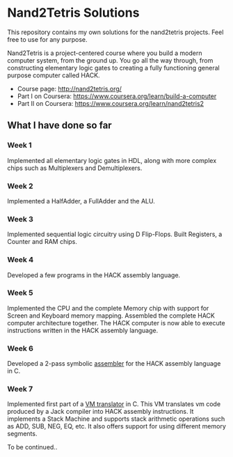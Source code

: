 # Nand2Tetris Solutions

This repository contains my own solutions for the nand2tetris projects. Feel free to use for any purpose.

Nand2Tetris is a project-centered course where you build a modern computer system, from the ground up. You go all the way through, from constructing elementary logic gates to creating a fully functioning general purpose computer called HACK.

* Course page: http://nand2tetris.org/
* Part I on Coursera: https://www.coursera.org/learn/build-a-computer
* Part II on Coursera: https://www.coursera.org/learn/nand2tetris2


## What I have done so far

### Week 1

Implemented all elementary logic gates in HDL, along with more complex chips such as Multiplexers and Demultiplexers.

### Week 2

Implemented a HalfAdder, a FullAdder and the ALU.

### Week 3

Implemented sequential logic circuitry using D Flip-Flops. Built Registers, a Counter and RAM chips.

### Week 4

Developed a few programs in the HACK assembly language.

### Week 5

Implemented the CPU and the complete Memory chip with support for Screen and Keyboard memory mapping. Assembled the complete HACK computer architecture together. The HACK computer is now able to execute instructions written in the HACK assembly language.

### Week 6

Developed a 2-pass symbolic [assembler](https://github.com/Ilias95/nand2tetris/tree/master/assembler) for the HACK assembly language in C.

### Week 7

Implemented first part of a [VM translator](https://github.com/Ilias95/nand2tetris/tree/master/VM) in C. This VM translates vm code produced by a Jack compiler into HACK assembly instructions. It implements a Stack Machine and supports stack arithmetic operations such as ADD, SUB, NEG, EQ, etc. It also offers support for using different memory segments.

To be continued..
